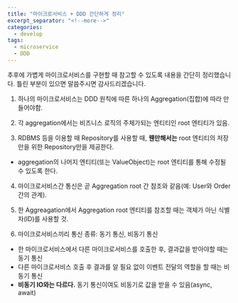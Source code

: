 ```yaml
---
title: "마이크로서비스 + DDD 간단하게 정리"
excerpt_separator: "<!--more-->"
categories:
  - develop
tags:
  - microservice
  - DDD
---
```

추후에 가볍게 마이크로서비스를 구현할 때 참고할 수 있도록 내용을 간단히 정리했습니다.
틀린 부분이 있으면 말씀주시면 감사드리겠습니다.

1. 하나의 마이크로서비스는 DDD 원칙에 따른 하나의 Aggregation(집합)에 따라 만들어야함.

2. 각 aggregation에서는 비즈니스 로직의 주체가되는 엔티티인 root 엔티티가 있음.

3. RDBMS 등을 이용할 때 Repository를 사용할 때, **웬만해서는** root 엔티티의 저장만을 위한 Repository만을 제공한다.
  - aggregation의 나머지 엔티티(또는 ValueObject)는 root 엔티티를 통해 수정될 수 있도록 한다.

4. 마이크로서비스간 통신은 곧 Aggregation root 간 참조와 같음(예: User와 Order간의 관계).

5. 한 Aggreagation에서 Aggregation root 엔티티를 참조할 때는 객체가 아닌 식별자(ID)를 사용할 것.

6. 마이크로서비스끼리 통신 종류: 동기 통신, 비동기 통신
  - 한 마이크로서비스에서 다른 마이크로서비스를 호출한 후, 결과값을 받아야할 때는 동기 통신
  - 다른 마이크로서비스 호출 후 결과를 알 필요 없이 이벤트 전달의 역할을 할 때는 비동기 통신
  - **비동기 IO와는 다르다.** 동기 통신이여도 비동기로 값을 받을 수 있음(async, await)
